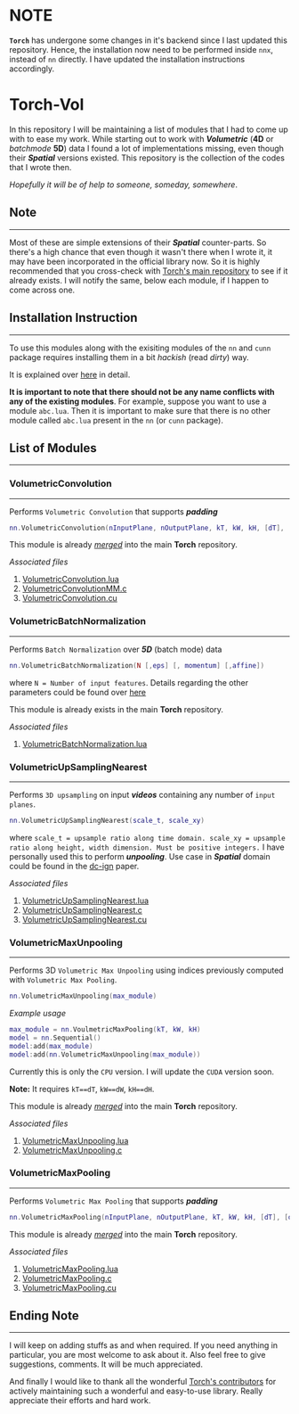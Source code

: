 # NOTE

**`Torch`** has undergone some changes in it's backend since I last updated this repository. Hence, the installation now need to be performed inside `nnx`, instead of `nn` directly.
I have updated the installation instructions accordingly.

# Torch-Vol

In this repository I will be maintaining a list of modules that I had to come up with to ease my work. While starting out to work with ***Volumetric*** (**4D** or *batchmode* **5D**) data I found a lot of implementations missing, even though their ***Spatial*** versions existed. This repository is the collection of the codes that I wrote then. 

*Hopefully it will be of help to someone, someday, somewhere*.

## Note
***
Most of these are simple extensions of their ***Spatial*** counter-parts. So there's a high chance that even though it wasn't there when I wrote it, it may have been incorporated in the official library now. So it is highly recommended that you cross-check with [Torch's main repository](https://github.com/torch/nn) to see if it already exists. I will notify the same, below each module, if I happen to come across one.

## Installation Instruction
***
To use this modules along with the exisiting modules of the `nn` and `cunn` package requires installing them in a bit *hackish* (read *dirty*) way. 

It is explained over [here](INSTALL.md) in detail.

**It is important to note that there should not be any name conflicts with any of the existing modules**. For example, suppose you want to use a module `abc.lua`. Then it is important to make sure that there is no other module called `abc.lua` present in the `nn` (or `cunn` package).

## List of Modules
***

### VolumetricConvolution
___
Performs `Volumetric Convolution` that supports ***padding***

```lua
nn.VolumetricConvolution(nInputPlane, nOutputPlane, kT, kW, kH, [dT], [dW], [dH], [padT], [padW], [padH])
```

This module is already *[merged](https://github.com/torch/nn/pull/481)* into the main **Torch** repository.

*Associated files*

1. [VolumetricConvolution.lua](https://github.com/kmul00/torch-vol/blob/master/VolumetricConvolution.lua)
2. [VolumetricConvolutionMM.c](https://github.com/kmul00/torch-vol/blob/master/generic/VolumetricConvolutionMM.c)
3. [VolumetricConvolution.cu](https://github.com/kmul00/torch-vol/blob/master/cuda/VolumetricConvolution.cu)

### VolumetricBatchNormalization
___
Performs `Batch Normalization` over ***5D*** (batch mode) data

```lua
nn.VolumetricBatchNormalization(N [,eps] [, momentum] [,affine])
```

where `N = Number of input features`. Details regarding the other parameters could be found over 
[here](https://github.com/torch/nn/blob/master/doc/convolution.md#nn.SpatialBatchNormalization)

This module is already exists in the main **Torch** repository.

*Associated files*

1. [VolumetricBatchNormalization.lua](https://github.com/kmul00/torch-vol/blob/master/VolumetricBatchNormalization.lua)

### VolumetricUpSamplingNearest
___
Performs `3D upsampling` on input ***videos*** containing any number of `input planes`.

```lua
nn.VolumetricUpSamplingNearest(scale_t, scale_xy)
```

where `scale_t = upsample ratio along time domain. scale_xy = upsample ratio along height, width dimension. Must be positive integers.` I have personally used this to perform ***unpooling***. Use case in ***Spatial*** domain could be found in the [dc-ign](http://arxiv.org/pdf/1503.03167v4.pdf) paper.

*Associated files*

1. [VolumetricUpSamplingNearest.lua](https://github.com/kmul00/torch-vol/blob/master/VolumetricUpSamplingNearest.lua)
2. [VolumetricUpSamplingNearest.c](https://github.com/kmul00/torch-vol/blob/master/generic/VolumetricUpSamplingNearest.c)
3. [VolumetricUpSamplingNearest.cu](https://github.com/kmul00/torch-vol/blob/master/cuda/VolumetricUpSamplingNearest.cu)

### VolumetricMaxUnpooling
___
Performs 3D `Volumetric Max Unpooling` using indices previously computed with `Volumetric Max Pooling`.

```lua
nn.VolumetricMaxUnpooling(max_module)
```

*Example usage*
```lua
max_module = nn.VoulmetricMaxPooling(kT, kW, kH)
model = nn.Sequential()
model:add(max_module)
model:add(nn.VolumetricMaxUnpooling(max_module))
```
Currently this is only the `CPU` version. I will update the `CUDA` version soon.

**Note:** It requires `kT==dT`, `kW==dW`, `kH==dH`.

This module is already *[merged](https://github.com/torch/nn/pull/569)* into the main **Torch** repository.

*Associated files*

1. [VolumetricMaxUnpooling.lua](https://github.com/kmul00/torch-vol/blob/master/VolumetricMaxUnpooling.lua)
2. [VolumetricMaxUnpooling.c](https://github.com/kmul00/torch-vol/blob/master/generic/VolumetricMaxUnpooling.c)

### VolumetricMaxPooling
___
Performs `Volumetric Max Pooling` that supports ***padding***

```lua
nn.VolumetricMaxPooling(nInputPlane, nOutputPlane, kT, kW, kH, [dT], [dW], [dH], [padT], [padW], [padH])
```

This module is already *[merged](https://github.com/torch/nn/pull/589)* into the main **Torch** repository.

*Associated files*

1. [VolumetricMaxPooling.lua](https://github.com/kmul00/torch-vol/blob/master/VolumetricMaxPooling.lua)
2. [VolumetricMaxPooling.c](https://github.com/kmul00/torch-vol/blob/master/generic/VolumetricMaxPooling.c)
3. [VolumetricMaxPooling.cu](https://github.com/kmul00/torch-vol/blob/master/cuda/VolumetricMaxPooling.cu)

## Ending Note
***

I will keep on adding stuffs as and when required. If you need anything in particular, you are most welcome to ask about it. Also feel free to give suggestions, comments. It will be much appreciated.

And finally I would like to thank all the wonderful [Torch's contributors](https://github.com/torch/nn/graphs/contributors) for actively maintaining such a wonderful and easy-to-use library. Really appreciate their efforts and hard work.
